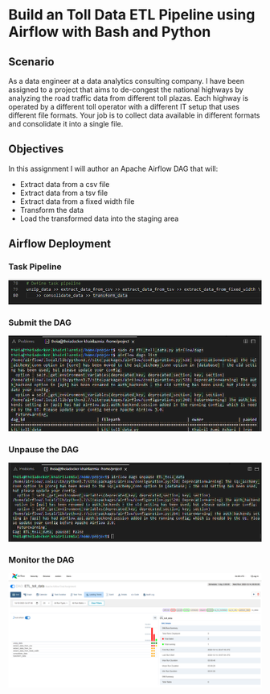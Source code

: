 # Build an Toll Data ETL Pipeline using Airflow with Bash and Python

## Scenario
As a data engineer at a data analytics consulting company. I have been assigned to a project that aims to de-congest the national highways by analyzing the road traffic data from different toll plazas. Each highway is operated by a different toll operator with a different IT setup that uses different file formats. Your job is to collect data available in different formats and consolidate it into a single file.

## Objectives
In this assignment I will author an Apache Airflow DAG that will:
* Extract data from a csv file
* Extract data from a tsv file
* Extract data from a fixed width file
* Transform the data
* Load the transformed data into the staging area

## Airflow Deployment
### Task Pipeline
![Task Pipeline](https://raw.githubusercontent.com/KhaAzAs/ETL_Airflow_Bash/main/task_pipeline.png)
### Submit the DAG
![Submitting the DAG](https://raw.githubusercontent.com/KhaAzAs/ETL_Airflow_Bash/main/submit_dag.png)
### Unpause the DAG
![Unpauseing the DAG](https://raw.githubusercontent.com/KhaAzAs/ETL_Airflow_Bash/main/unpause_dag.png)
### Monitor the DAG
![Monitoring the DAG](https://raw.githubusercontent.com/KhaAzAs/ETL_Airflow_Bash/main/monitor_dag.png)

